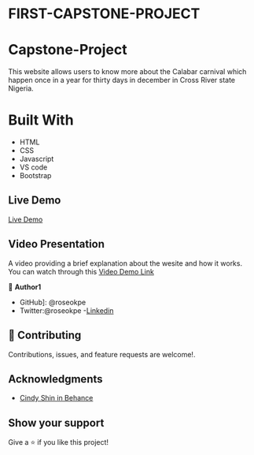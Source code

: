 # FIRST-CAPSTONE-PROJECT

# Capstone-Project

This website allows users to know more about the Calabar carnival which happen once in a year for thirty days in december in Cross River state Nigeria.

# Built With

- HTML
- CSS
- Javascript
- VS code
- Bootstrap

## Live Demo

[Live Demo](https://roseokpe.github.io/First-capstone-Project/)

## Video Presentation

A video providing a brief explanation about the wesite and how it works. You can watch through this
[Video Demo Link](https://www.loom.com/share/077e16840449411e98781e0dddb2ddda)


👤 **Author1**

- GitHub]: @roseokpe
- Twitter:@roseokpe
-[Linkedin](https://www.linkedin.com/in/rose-okpe-0334b5177/)

## 🤝 Contributing

Contributions, issues, and feature requests are welcome!.

## Acknowledgments

- [Cindy Shin in Behance](https://www.behance.net/gallery/29845175/CC-Global-Summit-2015)

## Show your support

Give a ⭐️ if you like this project!
